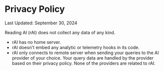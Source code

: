 Privacy Policy
==============
Last Updated: September 30, 2024

Reading AI (rAI) does not collect any data of any kind.

- rAI has no home server.
- rAI doesn't embed any analytic or telemetry hooks in its code.
- rAI only connects to remote server when sending your queries to the AI provider of your choice. Your query data are handled by the provider based on their privacy policy. None of the providers are related to rAI.
